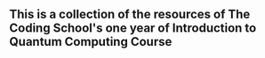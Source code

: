 ## This is a collection of the resources of The Coding School's one year of Introduction to Quantum Computing Course
